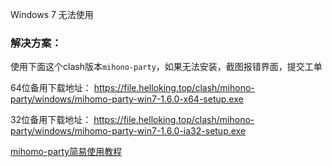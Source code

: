 
Windows 7 无法使用

### 解决方案：


使用下面这个clash版本`mihono-party`，如果无法安装，截图报错界面，提交工单


<!-- 64位下载地址：
https://file.o4o.win/clash/mihono-party/windows/mihomo-party-win7-1.6.0-x64-setup.exe

32位下载地址：
https://file.o4o.win/clash/mihono-party/windows/mihomo-party-win7-1.6.0-ia32-setup.exe -->


64位备用下载地址：
https://file.helloking.top/clash/mihono-party/windows/mihomo-party-win7-1.6.0-x64-setup.exe

32位备用下载地址：
https://file.helloking.top/clash/mihono-party/windows/mihomo-party-win7-1.6.0-ia32-setup.exe

[mihomo-party简易使用教程](/clash/mihomo.md)


<!-- ### 解决方案2(复杂，建议看上面方案1)：

0、下载这个`带webview2的clash verge`版本安装

https://file.o4o.win/clash/clash-verge/windows/Clash.Verge_1.7.7_x64_fixed_webview2-setup.exe

1、下载 KexSetup_Release_1_1_1_1375.exe 并安装
[下载地址](https://damon8.lanzoub.com/iRtN7228skvc)
[备用下载地址](https://file.o4o.win/clash/clash-verge/windows/KexSetup_Release_1_1_1_1375.exe)

2、进入 `Clash Verge` 主程序目录，逐个右键打开下面文件清单的文件的属性，找到 `VxKex` 选项卡，勾选 `Enable VxKex for this program` 及 `Disable VxKex for child processes` 选项，即可正常运行。

| 文件清单 |
| ------ |
| Clash Verge.exe | 
| resources\clash-verge-service.exe | 
| resources\install-service.exe | 
| resources\uninstall-service.exe | 

[参考1](https://www.cnblogs.com/damonlog/articles/18257596)
[参考2](https://www.clashverge.dev/faq/windows.html) -->


<!-- ### 解决方案2： -->

<!-- 下载下面的软件版本：
https://file.o4o.win/clash/others/zz_v2rayN-With-Core-SelfContained.7z

使用教程暂无，可以参考下面这个，就是订阅链接换成我们的clash订阅链接

https://www.wenpblog.com/info/152.html -->

<!-- 打开`产品管理 -> 管理`，看到`v2ray订阅（win7专用）`，看链接右边的使用教程。

### 解决方案3：

看左侧菜单的ssr订阅的教程，线路少一些。 -->
